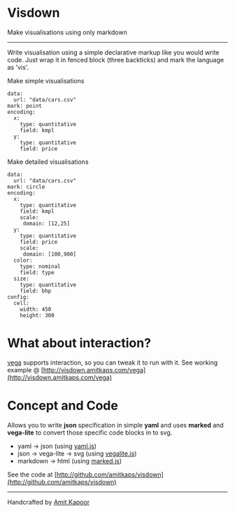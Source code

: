 # Visdown
Make visualisations using only markdown

---

Write visualisation using a simple declarative markup like you would write code. Just wrap it in fenced block (three backticks) and mark the language as 'vis'.

Make simple visualisations

```vis
data:
  url: "data/cars.csv"
mark: point
encoding:
  x:
    type: quantitative
    field: kmpl
  y:
    type: quantitative
    field: price
```

Make detailed visualisations

```vis
data:
  url: "data/cars.csv"
mark: circle
encoding:
  x:
    type: quantitative
    field: kmpl
    scale:
     domain: [12,25]
  y:
    type: quantitative
    field: price
    scale:
     domain: [100,900]
  color:
    type: nominal
    field: type
  size:
    type: quantitative
    field: bhp
config:
  cell:
    width: 450
    height: 300
```

# What about interaction?
[vega](https://vega.github.io/vega) supports interaction, so you can tweak it to run with it.
See working example @ [http://visdown.amitkaps.com/vega](http://visdown.amitkaps.com/vega)

# Concept and Code
Allows you to write **json** specification in simple **yaml** and uses **marked** and **vega-lite** to convert those specific code blocks in to svg.

- yaml -> json (using [yaml.js](https://github.com/jeremyfa/yaml.js))
- json -> vega-lite -> svg (using [vegalite.js](https://vega.github.io/vega-lite/))
- markdown -> html (using [marked.js](https://github.com/chjj/marked))

See the code at [http://github.com/amitkaps/visdown](http://github.com/amitkaps/visdown)

---
Handcrafted by [Amit Kapoor](http://amitkaps.com)
